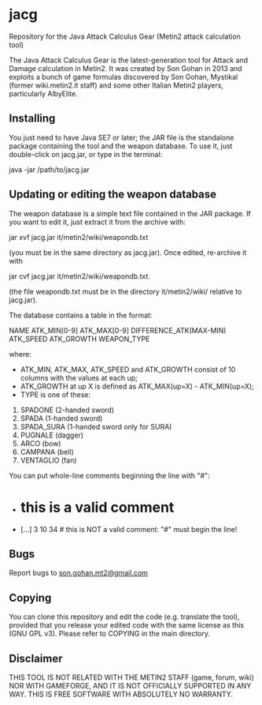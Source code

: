 jacg
====

Repository for the Java Attack Calculus Gear (Metin2 attack calculation tool)

The Java Attack Calculus Gear is the latest-generation tool for Attack and Damage calculation in Metin2.
It was created by Son Gohan in 2013 and exploits a bunch of game formulas discovered by Son Gohan, Mystikal
(former wiki.metin2.it staff) and some other Italian Metin2 players, particularly AlbyElite.

Installing
----------------
You just need to have Java SE7 or later; the JAR file is the standalone package containing the tool and
the weapon database. To use it, just double-click on jacg.jar, or type in the terminal:

java -jar /path/to/jacg.jar

Updating or editing the weapon database
-----------------------------------------
The weapon database is a simple text file contained in the JAR package. If you want to edit it, just
extract it from the archive with:

jar xvf jacg.jar it/metin2/wiki/weapondb.txt

(you must be in the same directory as jacg.jar). Once edited, re-archive it with

jar cvf jacg.jar it/metin2/wiki/weapondb.txt.

(the file weapondb.txt must be in the directory it/metin2/wiki/ relative to jacg.jar).

The database contains a table in the format:

NAME ATK_MIN[0-9] ATK_MAX[0-9] DIFFERENCE_ATK(MAX-MIN) ATK_SPEED ATK_GROWTH WEAPON_TYPE

where:
* ATK_MIN, ATK_MAX, ATK_SPEED and ATK_GROWTH consist of 10 columns with the values at each up;
* ATK_GROWTH at up X is defined as ATK_MAX(up=X) - ATK_MIN(up=X);
* TYPE is one of these:
1) SPADONE (2-handed sword)
2) SPADA (1-handed sword)
3) SPADA_SURA (1-handed sword only for SURA)
4) PUGNALE (dagger)
5) ARCO (bow)
6) CAMPANA (bell)
7) VENTAGLIO (fan)

You can put whole-line comments beginning the line with "#":
* # this is a valid comment
* [...] 3 10 34 # this is NOT a valid comment: "#" must begin the line!

Bugs
-------
Report bugs to son.gohan.mt2@gmail.com

Copying 
---------
You can clone this repository and edit the code (e.g. translate the tool), provided that you release your edited code with the same license as this (GNU GPL v3). Please refer to COPYING in the main directory.

Disclaimer
------------
THIS TOOL IS NOT RELATED WITH THE METIN2 STAFF (game, forum, wiki) NOR WITH GAMEFORGE, AND IT IS NOT OFFICIALLY SUPPORTED IN ANY WAY. THIS IS FREE SOFTWARE WITH ABSOLUTELY NO WARRANTY.
